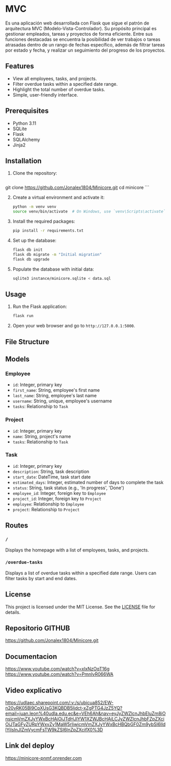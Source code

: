 # MVC

Es una aplicación web desarrollada con Flask que sigue el patrón de arquitectura MVC (Modelo-Vista-Controlador). Su propósito principal es gestionar empleados, tareas y proyectos de forma eficiente. Entre sus funciones destacadas se encuentra la posibilidad de ver trabajos o tareas atrasadas dentro de un rango de fechas específico, además de filtrar tareas por estado y fecha, y realizar un seguimiento del progreso de los proyectos.
## Features

- View all employees, tasks, and projects.
- Filter overdue tasks within a specified date range.
- Highlight the total number of overdue tasks.
- Simple, user-friendly interface.

## Prerequisites

- Python 3.11
- SQLite
- Flask
- SQLAlchemy
- Jinja2

## Installation

1. Clone the repository:

    ```bash
  git clone https://github.com/Jonalex1804/Minicore.git
    cd minicore
    ```

2. Create a virtual environment and activate it:

    ```bash
    python -m venv venv
    source venv/bin/activate  # On Windows, use `venv\Scripts\activate`
    ```

3. Install the required packages:

    ```bash
    pip install -r requirements.txt
    ```

4. Set up the database:

    ```bash
    flask db init
    flask db migrate -m "Initial migration"
    flask db upgrade
    ```

5. Populate the database with initial data:

    ```bash
    sqlite3 instance/minicore.sqlite < data.sql
    ```

## Usage

1. Run the Flask application:

    ```bash
    flask run
    ```

2. Open your web browser and go to `http://127.0.0.1:5000`.

## File Structure


## Models

### Employee

- `id`: Integer, primary key
- `first_name`: String, employee's first name
- `last_name`: String, employee's last name
- `username`: String, unique, employee's username
- `tasks`: Relationship to `Task`

### Project

- `id`: Integer, primary key
- `name`: String, project's name
- `tasks`: Relationship to `Task`

### Task

- `id`: Integer, primary key
- `description`: String, task description
- `start_date`: DateTime, task start date
- `estimated_days`: Integer, estimated number of days to complete the task
- `status`: String, task status (e.g., 'In progress', 'Done')
- `employee_id`: Integer, foreign key to `Employee`
- `project_id`: Integer, foreign key to `Project`
- `employee`: Relationship to `Employee`
- `project`: Relationship to `Project`

## Routes

### `/`

Displays the homepage with a list of employees, tasks, and projects.

### `/overdue-tasks`

Displays a list of overdue tasks within a specified date range. Users can filter tasks by start and end dates.

## License

This project is licensed under the MIT License. See the [LICENSE](LICENSE) file for details.

## Repositorio GITHUB
https://github.com/Jonalex1804/Minicore.git

## Documentacion

https://www.youtube.com/watch?v=xlxNzOqT16g
https://www.youtube.com/watch?v=PmnIvR066WA

## Video explicativo 
https://udlaec.sharepoint.com/:v:/s/ubicua852/EW-n20vRK05Bl9CpXUsG3KQBDB5Ijdct-xZgPTG4JzZ5YQ?email=juan.leon%40udla.edu.ec&e=VEh6Ah&nav=eyJyZWZlcnJhbEluZm8iOnsicmVmZXJyYWxBcHAiOiJTdHJlYW1XZWJBcHAiLCJyZWZlcnJhbFZpZXciOiJTaGFyZURpYWxvZy1MaW5rIiwicmVmZXJyYWxBcHBQbGF0Zm9ybSI6IldlYiIsInJlZmVycmFsTW9kZSI6InZpZXcifX0%3D


## Link del deploy 
https://minicore-pnmf.onrender.com
